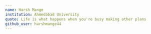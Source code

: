 ```yaml
---
name: Harsh Mange
institution: Ahmedabad University
quote: Life is what happens when you're busy making other plans
github_user: harshmange44
---
```

